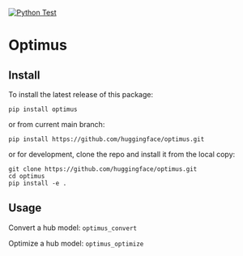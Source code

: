 [![Python Test](https://github.com/huggingface/optimus/actions/workflows/python-test.yml/badge.svg)](https://github.com/huggingface/optimus/actions/workflows/python-test.yml)

# Optimus

## Install
To install the latest release of this package:

`pip install optimus`

or from current main branch:

`pip install https://github.com/huggingface/optimus.git`

or for development, clone the repo and install it from the local copy:

```
git clone https://github.com/huggingface/optimus.git
cd optimus 
pip install -e .
```


## Usage
Convert a hub model:
`optimus_convert` 

Optimize a hub model:
`optimus_optimize` 



